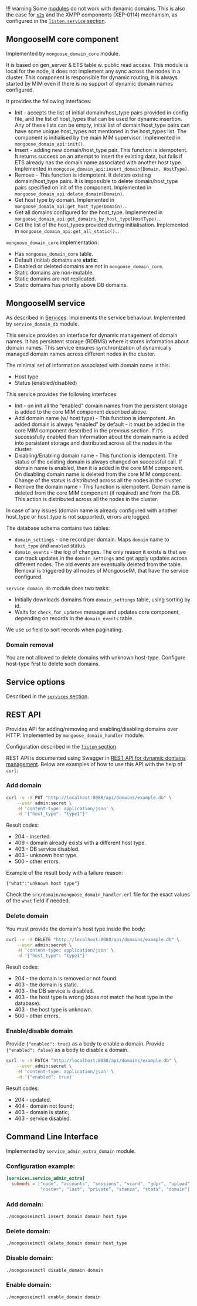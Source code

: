 !!! warning
    Some [modules](../configuration/Modules.md#modules-incompatible-with-dynamic-domains) do not work with dynamic domains.
    This is also the case for [`s2s`](s2s.md) and the XMPP components (XEP-0114) mechanism, as configured in the [`listen.service` section](listen.md#xmpp-components-listenservice).

## MongooseIM core component

Implemented by `mongoose_domain_core` module.

It is based on gen\_server & ETS table w. public read access.
This module is local for the node, it does not implement any sync across the
nodes in a cluster.
This component is responsible for dynamic routing, it is always
started by MIM even if there is no support of dynamic domain names configured.

It provides the following interfaces:

- Init - accepts the list of initial domain/host\_type pairs provided in
  config file, and the list of host\_types that can be used for dynamic insertion.
  Any of these lists can be empty, initial list of domain/host\_type pairs can
  have some unique host\_types not mentioned in the host\_types list.
  The component is initialised by the main MIM supervisor.
  Implemented in `mongoose_domain_api:init()`.
- Insert - adding new domain/host\_type pair.
  This function is idempotent. It returns success on an attempt to insert the existing data,
  but fails if ETS already has the domain name associated with another host type.
  Implemented in `mongoose_domain_api:insert_domain(Domain, HostType)`.
- Remove - This function is idempotent. It deletes existing
  domain/host\_type pairs.
  It is impossible to delete domain/host\_type pairs specified on init
  of the component.
  Implemented in `mongoose_domain_api:delete_domain(Domain)`.
- Get host type by domain.
  Implemented in `mongoose_domain_api:get_host_type(Domain).`.
- Get all domains configured for the host\_type. 
  Implemented in `mongoose_domain_api:get_domains_by_host_type(HostType).`.
- Get the list of the host\_types provided during initialisation.
  Implemented in `mongoose_domain_api:get_all_static().`.

`mongoose_domain_core` implementation:

- Has `mongoose_domain_core` table.
- Default (initial) domains are **static**.
- Disabled or deleted domains are not in `mongoose_domain_core`.
- Static domains are non-mutable.
- Static domains are not replicated.
- Static domains has priority above DB domains.

## MongooseIM service

As described in [Services](../configuration/Services.md#service_domain_db).
Implements the service behaviour.
Implemented by `service_domain_db` module.

This service provides an interface for dynamic management of domain names.
It has persistent storage (RDBMS) where it stores information about domain names.
This service ensures synchronization of dynamically managed domain names
across different nodes in the cluster.

The minimal set of information associated with domain name is this:

- Host type
- Status (enabled/disabled)

This service provides the following interfaces:

- Init - on init all the “enabled” domain names from the persistent storage
  is added to the core MIM component described above.
- Add domain name (w/ host type) - This function is idempotent.
  An added domain is always “enabled” by default - it must be added in the core MIM
  component described in the previous section.
  If it’s successfully enabled than Information about the domain name is
  added into persistent storage and distributed across all the nodes in the cluster.
- Disabling/Enabling domain name - This function is idempotent. The status
  of the existing domain is always changed on successful call.
  If domain name is enabled, then it is added in the core MIM component.
  On disabling domain name is deleted from the core MIM component.
  Change of the status is distributed across all the nodes in the cluster.
- Remove the domain name - This function is idempotent.
  Domain name is deleted from the core MIM component (if required) and from the DB.
  This action is distributed across all the nodes in the cluster.

In case of any issues (domain name is already configured with another
host\_type or host\_type is not supported), errors are logged.

The database schema contains two tables:

- `domain_settings` - one record per domain. Maps `domain` name to `host_type` and `enabled` status.
- `domain_events` - the log of changes. The only reason it exists is that
  we can track updates in the `domain_settings` and get apply updates across different nodes.
  The old events are eventually deleted from the table.  Removal is triggered by
  all nodes of MongooseIM, that have the service configured.

`service_domain_db` module does two tasks:

- Initially downloads domains from `domain_settings` table, using sorting by id.
- Waits for `check_for_updates` message and updates core component, depending
  on records in the `domain_events` table.

We use `id` field to sort records when paginating.

### Domain removal

You are not allowed to delete domains with unknown host-type. 
Configure host-type first to delete such domains.

## Service options

Described in the [`services` section](../configuration/Services.md#service_domain_db).

## REST API

Provides API for adding/removing and enabling/disabling domains over HTTP.
Implemented by `mongoose_domain_handler` module.

Configuration described in the [`listen` section](../configuration/listen.md#handler-types-rest-api---domain-management---mongoose_domain_handler).

REST API is documented using Swagger in [REST API for dynamic domains management](../rest-api/Dynamic-domains.md).
Below are examples of how to use this API with the help of `curl`:

### Add domain

```bash
curl -v -X PUT "http://localhost:8088/api/domains/example.db" \
    --user admin:secret \
    -H 'content-type: application/json' \
    -d '{"host_type": "type1"}'
```

Result codes:

* 204 - inserted.
* 409 - domain already exists with a different host type.
* 403 - DB service disabled.
* 403 - unknown host type.
* 500 - other errors.

Example of the result body with a failure reason:

```
{"what":"unknown host type"}
```

Check the `src/domain/mongoose_domain_handler.erl` file for the exact values of the `what` field if needed.


### Delete domain

You must provide the domain's host type inside the body:

```bash
curl -v -X DELETE "http://localhost:8088/api/domains/example.db" \
    --user admin:secret \
    -H 'content-type: application/json' \
    -d '{"host_type": "type1"}'
```

Result codes:

* 204 - the domain is removed or not found.
* 403 - the domain is static.
* 403 - the DB service is disabled.
* 403 - the host type is wrong (does not match the host type in the database).
* 403 - the host type is unknown.
* 500 - other errors.


### Enable/disable domain

Provide `{"enabled": true}` as a body to enable a domain.
Provide `{"enabled": false}` as a body to disable a domain.

```bash
curl -v -X PATCH "http://localhost:8088/api/domains/example.db" \
    --user admin:secret \
    -H 'content-type: application/json' \
    -d '{"enabled": true}'
```

Result codes:

* 204 - updated.
* 404 - domain not found;
* 403 - domain is static;
* 403 - service disabled.


## Command Line Interface

Implemented by `service_admin_extra_domain` module.

### Configuration example:

```toml
[services.service_admin_extra]
  submods = ["node", "accounts", "sessions", "vcard", "gdpr", "upload",
             "roster", "last", "private", "stanza", "stats", "domain"]
```
 
### Add domain:

```
./mongooseimctl insert_domain domain host_type
```

### Delete domain:

```
./mongooseimctl delete_domain domain host_type
```

### Disable domain:

```
./mongooseimctl disable_domain domain
```

### Enable domain:

```
./mongooseimctl enable_domain domain
```
